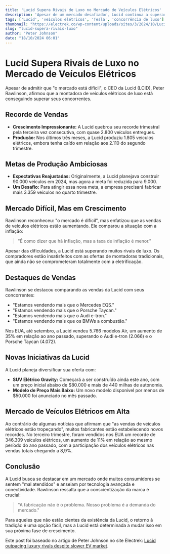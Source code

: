 ```yaml
---
title: 'Lucid Supera Rivais de Luxo no Mercado de Veículos Elétricos'
description: 'Apesar de um mercado desafiador, Lucid continua a superar concorrentes de luxo com vendas crescentes.'
tags: ['Lucid', 'veículos elétricos', 'Tesla', 'concorrência de luxo']
thumbnail: "https://electrek.co/wp-content/uploads/sites/3/2024/10/Lucid-outpacing-rivals.jpeg?quality=82&strip=all&w=1400"
slug: "lucid-supera-rivais-luxo"
author: "Peter Johnson"
date: "18/10/2024 06:01"
---
```


# Lucid Supera Rivais de Luxo no Mercado de Veículos Elétricos

Apesar de admitir que "o mercado está difícil", o CEO da Lucid (LCID), Peter Rawlinson, afirmou que a montadora de veículos elétricos de luxo está conseguindo superar seus concorrentes.

## Recorde de Vendas

- **Crescimento Impressionante:** A Lucid quebrou seu recorde trimestral pela terceira vez consecutiva, com quase 2.800 veículos entregues.
- **Produção:** Nos últimos três meses, a Lucid produziu 1.805 veículos elétricos, embora tenha caído em relação aos 2.110 do segundo trimestre.

## Metas de Produção Ambiciosas

- **Expectativas Reajustadas:** Originalmente, a Lucid planejava construir 90.000 veículos em 2024, mas agora a meta foi reduzida para 9.000.
- **Um Desafio:** Para atingir essa nova meta, a empresa precisará fabricar mais 3.359 veículos no quarto trimestre.

## Mercado Difícil, Mas em Crescimento

Rawlinson reconheceu: "o mercado é difícil", mas enfatizou que as vendas de veículos elétricos estão aumentando. Ele comparou a situação com a inflação: 

> "É como dizer que há inflação, mas a taxa de inflação é menor."

Apesar das dificuldades, a Lucid está superando muitos rivais de luxo. Os compradores estão insatisfeitos com as ofertas de montadoras tradicionais, que ainda não se comprometeram totalmente com a eletrificação.

## Destaques de Vendas

Rawlinson se destacou comparando as vendas da Lucid com seus concorrentes:
- "Estamos vendendo mais que o Mercedes EQS."
- "Estamos vendendo mais que o Porsche Taycan."
- "Estamos vendendo mais que o Audi e-tron."
- "Estamos vendendo mais que os BMWs a combustão."

Nos EUA, até setembro, a Lucid vendeu 5.766 modelos Air, um aumento de 35% em relação ao ano passado, superando o Audi e-tron (2.066) e o Porsche Taycan (4.072).

## Novas Iniciativas da Lucid

A Lucid planeja diversificar sua oferta com:
- **SUV Elétrico Gravity:** Começará a ser construído ainda este ano, com um preço inicial abaixo de $80.000 e mais de 440 milhas de autonomia.
- **Modelo de Preço Mais Baixo:** Um novo modelo disponível por menos de $50.000 foi anunciado no mês passado.

## Mercado de Veículos Elétricos em Alta

Ao contrário de algumas notícias que afirmam que "as vendas de veículos elétricos estão tropeçando", muitos fabricantes estão estabelecendo novos recordes. No terceiro trimestre, foram vendidos nos EUA um recorde de 346.309 veículos elétricos, um aumento de 11% em relação ao mesmo período do ano passado, com a participação dos veículos elétricos nas vendas totais chegando a 8,9%.

## Conclusão

A Lucid busca se destacar em um mercado onde muitos consumidores se sentem "mal atendidos" e anseiam por tecnologia avançada e conectividade. Rawlinson ressalta que a conscientização da marca é crucial:

> "A fabricação não é o problema. Nosso problema é a demanda do mercado."

Para aqueles que não estão cientes da existência da Lucid, o retorno à tradição é uma opção fácil, mas a Lucid está determinada a mudar isso em sua próxima fase de crescimento.

Este post foi baseado no artigo de Peter Johnson no site Electrek: [Lucid outpacing luxury rivals despite slower EV market](https://electrek.co/2024/10/17/lucid-lcid-outpacing-luxury-rivals-despite-slower-ev-market/).